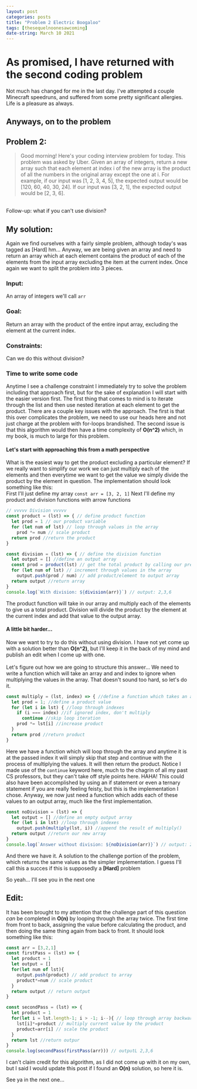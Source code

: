 ```yaml
---
layout: post
categories: posts
title: "Problem 2 Electric Boogaloo"
tags: [thesequelnoonesawcoming]
date-string: March 10 2021
---
```

# As promised, I have returned with the second coding problem
Not much has changed for me in the last day. I've attempted a couple Minecraft speedruns, and suffered from some pretty significant allergies.
Life is a pleasure as always.

## Anyways, on to the problem

## Problem 2:
> Good morning! Here's your coding interview problem for today.
This problem was asked by Uber.
Given an array of integers, return a new array such that each element at index i of the new array is the product of all the numbers in the original array except the one at i.
For example, if our input was [1, 2, 3, 4, 5], the expected output would be [120, 60, 40, 30, 24]. If our input was [3, 2, 1], the expected output would be [2, 3, 6].
<br/>
Follow-up: what if you can't use division?

## My solution:
Again we find ourselves with a fairly simple problem, although today's was tagged as [Hard] hm...
Anyway, we are being given an array and need to return an array which at each element contains the product of each of the
elements from the input array excluding the item at the current index. Once again we want to split the problem into 3 pieces.

### Input:
An array of integers we'll call ```arr```

### Goal:
Return an array with the product of the entire input array, excluding the element at the current index.

### Constraints:
Can we do this without division?

### Time to write some code
Anytime I see a challenge constraint I immediately try to solve the problem including that approach first, but for the sake of explanation I will start with
the easier version first. The first thing that comes to mind is to iterate through the list and then use nested iteration at each element to get the product. There
are a couple key issues with the approach. The first is that this over complicates the problem, we need to use our heads here and not just charge at the problem with
for-loops brandished. The second issue is that this algorithm would then have a time complexity of **O(n^2)** which, in my book, is much to large for this problem.

#### Let's start with approaching this from a math perspective
What is the easiest way to get the product excluding a particular element? If we really want to simplify our work we can just multiply each of the elements and then
everytime we want to get the value we simply divide the product by the element in question. The implementation should look something like this:
<br/>
First I'll just define my array
``` const arr = [3, 2, 1] ```
Next I'll define my product and division functions with arrow functions
``` javascript
// vvvvv Division vvvvv
const product = (lst) => { // define product function
  let prod = 1 // our product variable
  for (let num of lst) // loop through values in the array
    prod *= num // scale product
  return prod //return the product
}

const division = (lst) => { // define the division function
  let output = [] //define an output array
  const prod = product(lst) // get the total product by calling our previous function
  for (let num of lst) // increment through values in the array
    output.push(prod / num) // add product/element to output array
  return output //return array
}
console.log(`With division: ${division(arr)}`) // output: 2,3,6

```
The product function will take in our array and multiply each of the elements to give us a total product. Division will divide the product by the element at the current
index and add that value to the output array.

#### A little bit harder...
Now we want to try to do this without using division. I have not yet come up with a solution better than **O(n^2)**, but I'll keep it in the back of my mind and publish an
edit when I come up with one.
<br/><br/>
Let's figure out how we are going to structure this answer... We need to write a function which will take an array and and index to ignore when multiplying the values in
the array. That doesn't sound too hard, so let's do it.

``` javascript
const multiply = (lst, index) => { //define a function which takes an array and an index to ignore
  let prod = 1; //define a product value
  for (let i in lst) { //loop through indexes
    if (i === index) //if ignored index, don't multiply
      continue //skip loop iteration
    prod *= lst[i] //increase product
  }
  return prod //return product
}
```
Here we have a function which will loop through the array and anytime it is at the passed index it will simply skip that step and continue with
the process of multiplying the values. It will then return the product. Notice I made use of the ```continue``` keyword here, much to the chagrin
of all my past CS professors, but they can't take off style points here. HAHA! This could also have been accomplished by using an if statement or
even a ternary statement if you are really feeling feisty, but this is the implementation I chose. Anyway, we now just need a function which adds
each of these values to an output array, much like the first implementation.

``` javascript
const noDivision = (lst) => {
  let output = [] //define an empty output array
  for (let i in lst) //loop through indexes
    output.push(multiply(lst, i)) //append the result of multiply()
  return output //return our new array
}
console.log(`Answer without division: ${noDivision(arr)}`) // output: 2,3,6
```
And there we have it. A solution to the challenge portion of the problem, which returns the same values as the simpler implementation.
I guess I'll call this a succes if this is supposedly a **[Hard]** problem

So yeah... I'll see you in the next one

## Edit:
It has been brought to my attention that the challenge part of this question *can* be completed in **O(n)** by looping through the array
twice. The first time from front to back, assigning the value before calculating the product, and then doing the same thing again from
back to front. It should look something like this:

```javascript
const arr = [3,2,1]
const firstPass = (lst) => {
  let product = 1
  let output = []
  for(let num of lst){
    output.push(product) // add product to array
    product*=num // scale product
  }
  return output // return output
}

const secondPass = (lst) => {
  let product = 1
  for(let i = lst.length-1; i > -1; i--){ // loop through array backwards
    lst[i]*=product // multiply current value by the product
    product=arr[i] // scale the product
  }
  return lst //return outpur
}
console.log(secondPass(firstPass(arr))) // outputL 2,3,6
```

I can't claim credit for this algorithm, as I did not come up with it on my own, but I said I would update this post if
I found an **O(n)** solution, so here it is.

See ya in the next one...

